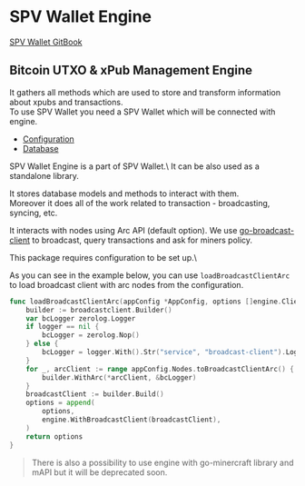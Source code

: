 # SPV Wallet Engine

[SPV Wallet GitBook](https://bsvblockchain.gitbook.io/docs)

## Bitcoin UTXO & xPub Management Engine

It gathers all methods which are used to store and transform information about xpubs and transactions.\
To use SPV Wallet you need a SPV Wallet which will be connected with engine.

- [Configuration](configuration.md)
- [Database](./db/README.md)

SPV Wallet Engine is a part of SPV Wallet.\ It can be also used as a standalone library.

It stores database models and methods to interact with them.\
Moreover it does all of the work related to transaction - broadcasting, syncing, etc.

It interacts with nodes using Arc API (default option). We use [go-broadcast-client](https://github.com/bitcoin-sv/go-broadcast-client)
to broadcast, query transactions and ask for miners policy.

This package requires configuration to be set up.\

As you can see in the example below, you can use `loadBroadcastClientArc` to load broadcast client with arc nodes from the configuration.

```go
func loadBroadcastClientArc(appConfig *AppConfig, options []engine.ClientOps, logger *zerolog.Logger) []engine.ClientOps {
	builder := broadcastclient.Builder()
	var bcLogger zerolog.Logger
	if logger == nil {
		bcLogger = zerolog.Nop()
	} else {
		bcLogger = logger.With().Str("service", "broadcast-client").Logger()
	}
	for _, arcClient := range appConfig.Nodes.toBroadcastClientArc() {
		builder.WithArc(*arcClient, &bcLogger)
	}
	broadcastClient := builder.Build()
	options = append(
		options,
		engine.WithBroadcastClient(broadcastClient),
	)
	return options
}
```

> There is also a possibility to use engine with go-minercraft library and mAPI but it will be deprecated soon.
